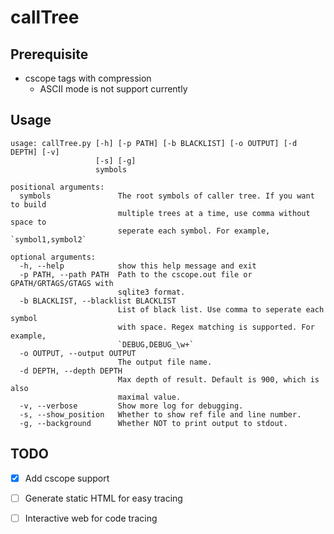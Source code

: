 # callTree

## Prerequisite

* cscope tags with compression
  * ASCII mode is not support currently

## Usage

```
usage: callTree.py [-h] [-p PATH] [-b BLACKLIST] [-o OUTPUT] [-d DEPTH] [-v]
                   [-s] [-g]
                   symbols

positional arguments:
  symbols               The root symbols of caller tree. If you want to build
                        multiple trees at a time, use comma without space to
                        seperate each symbol. For example, `symbol1,symbol2`

optional arguments:
  -h, --help            show this help message and exit
  -p PATH, --path PATH  Path to the cscope.out file or GPATH/GRTAGS/GTAGS with
                        sqlite3 format.
  -b BLACKLIST, --blacklist BLACKLIST
                        List of black list. Use comma to seperate each symbol
                        with space. Regex matching is supported. For example,
                        `DEBUG,DEBUG_\w+`
  -o OUTPUT, --output OUTPUT
                        The output file name.
  -d DEPTH, --depth DEPTH
                        Max depth of result. Default is 900, which is also
                        maximal value.
  -v, --verbose         Show more log for debugging.
  -s, --show_position   Whether to show ref file and line number.
  -g, --background      Whether NOT to print output to stdout.
```

## TODO

- [x] Add cscope support
- [ ] Generate static HTML for easy tracing
- [ ] Interactive web for code tracing

